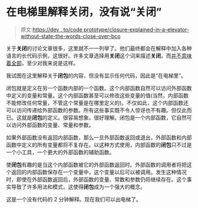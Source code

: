 # 在电梯里解释关闭，没有说“关闭”

> 原文:[https://dev . to/code prototype/closure-explained-in-a-elevator-without-state-the-words-close-over-bco](https://dev.to/codeprototype/closure-explained-in-an-elevator-without-saying-the-words-close-over-bco)

关于**关闭**的讨论文章很多，这里就不一一列举了。他们最终都会在解释中加入各种语言的长代码示例，这很好。许多文章选择用**关闭**这个词来描述**关闭**，而[并不意味着全部](https://stackoverflow.com/questions/30700027/what-does-it-mean-to-close-over-something)，至少对我来说是这样。

我试图在这里解释关于**闭包**的内容，但没有显示任何代码，因此是“在电梯里”。

闭包就是定义在另一个函数内部的一个函数。这个内部函数自然可以访问外部函数中定义的变量和常量。这个内部函数甚至可以修改这些变量的值(当然，内部函数不能修改任何常量，不管这个常量是在哪里定义的)。不仅如此，这个内部函数还可以访问传递给外部函数的参数。所有这些事实既不令人惊讶也不有趣。但仅此而已。这就是**闭包**的定义。很容易想象。很好理解。闭包是一个内部函数，它自然可以访问外部函数的变量、常量和参数。

如果外部函数没有返回内部函数，那么一旦外部函数返回或退出，外部函数和内部函数中定义的所有变量都将不复存在。以这种方式使用，内部函数的**闭包**只不过是一个小工具，一个更大的外部函数的辅助函数。

使**闭包**有趣的是当这个内部函数被它的外部函数返回时。外部函数的调用者将把这个返回的内部函数保存在一个变量中，这个变量以后可以被调用。发生这种情况时，即使在外部函数返回后，外部函数的变量、常数和参数仍将继续存在。这个事实导致了许多用法和模式，这使得**闭包**成为一个强大的概念。

这是一个没有代码的 2 分钟解释。现在我们可以出电梯了。